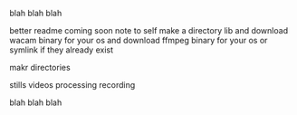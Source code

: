blah blah blah

better readme coming soon
note to self
make a directory lib
and download wacam binary for your os
and download ffmpeg binary for your os
or symlink if they already exist

makr directories

stills
videos
processing
recording


blah blah blah
